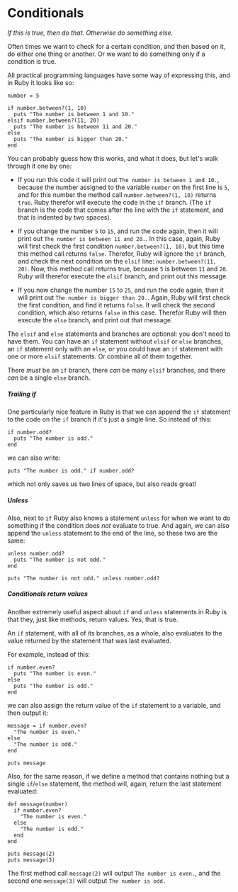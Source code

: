 # Conditionals

*If this is true, then do that. Otherwise do something else.*

Often times we want to check for a certain condition, and then based on it, do
either one thing or another. Or we want to do something only if a condition is
true.

All practical programming languages have some way of expressing this, and in
Ruby it looks like so:

```
number = 5

if number.between?(1, 10)
  puts "The number is between 1 and 10."
elsif number.between?(11, 20)
  puts "The number is between 11 and 20."
else
  puts "The number is bigger than 20."
end
```

You can probably guess how this works, and what it does, but let's walk through
it one by one:

* If you run this code it will print out `The number is between 1 and 10.`, because
  the number assigned to the variable `number` on the first line is `5`, and for
  this number the method call `number.between?(1, 10)` returns `true`. Ruby therefor
  will execute the code in the `if` branch. (The `if` branch is the code that
  comes after the line with the `if` statement, and that is indented by two
  spaces).

* If you change the number `5` to `15`, and run the code again, then it will print
  out `The number is between 11 and 20.`. In this case, again, Ruby will first
  check the first condition `number.between?(1, 10)`, but this time this method
  call returns `false`. Therefor, Ruby will ignore the `if` branch, and check
  the next condition on the `elsif` line: `number.between?(11, 20)`. Now, this
  method call returns true, because `5` is between `11` and `20`. Ruby will
  therefor execute the `elsif` branch, and print out this message.

* If you now change the number `15` to `25`, and run the code again, then it will
  print out `The number is bigger than 20.`. Again, Ruby will first check the first
  condition, and find it returns `false`. It will check the second condition, which
  also returns `false` in this case. Therefor Ruby will then execute the `else`
  branch, and print out that message.

The `elsif` and `else` statements and branches are optional: you don't need to
have them. You can have an `if` statement without `elsif` or `else` branches,
an `if` statement only with an `else`, or you could have an `if` statement with
one or more `elsif` statements. Or combine all of them together.

There *must* be an `if` branch, there *can* be many `elsif` branches, and there
*can* be a single `else` branch.

##### Trailing if

One particularly nice feature in Ruby is that we can append the `if` statement
to the code on the `if` branch if it's just a single line. So instead of this:

```
if number.odd?
  puts "The number is odd."
end
```

we can also write:

```
puts "The number is odd." if number.odd?
```

which not only saves us two lines of space, but also reads great!

##### Unless

Also, next to `if` Ruby also knows a statement `unless` for when we want to do
something if the condition does *not* evaluate to true. And again, we can also
append the `unless` statement to the end of the line, so these two are the same:

```
unless number.odd?
  puts "The number is not odd."
end

puts "The number is not odd." unless number.odd?
```

##### Conditionals return values

Another extremely useful aspect about `if` and `unless` statements in Ruby is
that they, just like methods, return values. Yes, that is true.

An `if` statement, with all of its branches, as a whole, also evaluates to the
value returned by the statement that was last evaluated.

For example, instead of this:

```
if number.even?
  puts "The number is even."
else
  puts "The number is odd."
end
```

we can also assign the return value of the `if` statement to a variable, and
then output it:

```
message = if number.even?
  "The number is even."
else
  "The number is odd."
end

puts message
```

Also, for the same reason, if we define a method that contains nothing but a
single `if`/`else` statement, the method will, again, return the last statement
evaluated:

```
def message(number)
  if number.even?
    "The number is even."
  else
    "The number is odd."
  end
end

puts message(2)
puts message(3)
```

The first method call `message(2)` will output `The number is even.`, and the
second one `message(3)` will output `The number is odd.`
